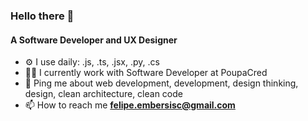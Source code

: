<h3 align="left">Hello there 👋</h3>
<h4 align="left">A Software Developer and UX Designer</h4>

- ⚙️ I use daily: .js, .ts, .jsx, .py, .cs
- 🧑‍💻 I currently work with Software Developer at PoupaCred
- 💬 Ping me about web development, development, design thinking, design, clean architecture, clean code
- 📫 How to reach me **felipe.embersisc@gmail.com**
